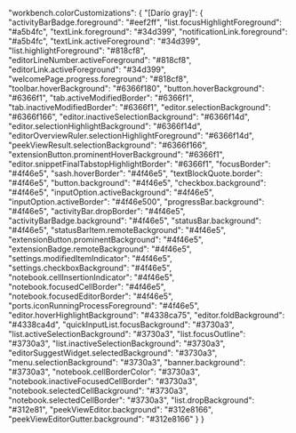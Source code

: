 "workbench.colorCustomizations": {
  "[Darío gray]": {
    "activityBarBadge.foreground": "#eef2ff",
    "list.focusHighlightForeground": "#a5b4fc",
    "textLink.foreground": "#34d399",
    "notificationLink.foreground": "#a5b4fc",
    "textLink.activeForeground": "#34d399",
    "list.highlightForeground": "#818cf8",
    "editorLineNumber.activeForeground": "#818cf8",
    "editorLink.activeForeground": "#34d399",
    "welcomePage.progress.foreground": "#818cf8",
    "toolbar.hoverBackground": "#6366f180",
    "button.hoverBackground": "#6366f1",
    "tab.activeModifiedBorder": "#6366f1",
    "tab.inactiveModifiedBorder": "#6366f1",
    "editor.selectionBackground": "#6366f166",
    "editor.inactiveSelectionBackground": "#6366f14d",
    "editor.selectionHighlightBackground": "#6366f14d",
    "editorOverviewRuler.selectionHighlightForeground": "#6366f14d",
    "peekViewResult.selectionBackground": "#6366f166",
    "extensionButton.prominentHoverBackground": "#6366f1",
    "editor.snippetFinalTabstopHighlightBorder": "#6366f1",
    "focusBorder": "#4f46e5",
    "sash.hoverBorder": "#4f46e5",
    "textBlockQuote.border": "#4f46e5",
    "button.background": "#4f46e5",
    "checkbox.background": "#4f46e5",
    "inputOption.activeBackground": "#4f46e5",
    "inputOption.activeBorder": "#4f46e500",
    "progressBar.background": "#4f46e5",
    "activityBar.dropBorder": "#4f46e5",
    "activityBarBadge.background": "#4f46e5",
    "statusBar.background": "#4f46e5",
    "statusBarItem.remoteBackground": "#4f46e5",
    "extensionButton.prominentBackground": "#4f46e5",
    "extensionBadge.remoteBackground": "#4f46e5",
    "settings.modifiedItemIndicator": "#4f46e5",
    "settings.checkboxBackground": "#4f46e5",
    "notebook.cellInsertionIndicator": "#4f46e5",
    "notebook.focusedCellBorder": "#4f46e5",
    "notebook.focusedEditorBorder": "#4f46e5",
    "ports.iconRunningProcessForeground": "#4f46e5",
    "editor.hoverHighlightBackground": "#4338ca75",
    "editor.foldBackground": "#4338ca4d",
    "quickInputList.focusBackground": "#3730a3",
    "list.activeSelectionBackground": "#3730a3",
    "list.focusOutline": "#3730a3",
    "list.inactiveSelectionBackground": "#3730a3",
    "editorSuggestWidget.selectedBackground": "#3730a3",
    "menu.selectionBackground": "#3730a3",
    "banner.background": "#3730a3",
    "notebook.cellBorderColor": "#3730a3",
    "notebook.inactiveFocusedCellBorder": "#3730a3",
    "notebook.selectedCellBackground": "#3730a3",
    "notebook.selectedCellBorder": "#3730a3",
    "list.dropBackground": "#312e81",
    "peekViewEditor.background": "#312e8166",
    "peekViewEditorGutter.background": "#312e8166"
  }
}